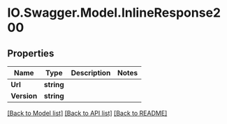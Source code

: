 # IO.Swagger.Model.InlineResponse200
## Properties

Name | Type | Description | Notes
------------ | ------------- | ------------- | -------------
**Url** | **string** |  | 
**Version** | **string** |  | 

[[Back to Model list]](../README.md#documentation-for-models) [[Back to API list]](../README.md#documentation-for-api-endpoints) [[Back to README]](../README.md)

